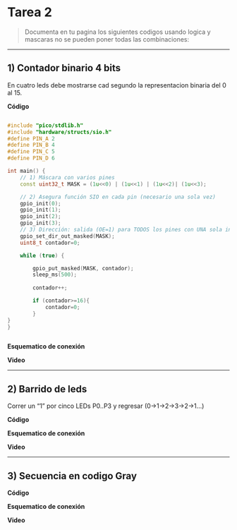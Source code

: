 # Tarea 2

> Documenta en tu pagina los siguientes codigos usando logica y mascaras no se pueden poner todas las combinaciones:

---

## 1) Contador binario 4 bits

En cuatro leds debe mostrarse cad segundo la representacion binaria del 0 al 15.

**Código**

```C++

#include "pico/stdlib.h"
#include "hardware/structs/sio.h"
#define PIN_A 2
#define PIN_B 4
#define PIN_C 5
#define PIN_D 6

int main() {
    // 1) Máscara con varios pines
    const uint32_t MASK = (1u<<0) | (1u<<1) | (1u<<2)| (1u<<3);

    // 2) Asegura función SIO en cada pin (necesario una sola vez)
    gpio_init(0);
    gpio_init(1);
    gpio_init(2);
    gpio_init(3);
    // 3) Dirección: salida (OE=1) para TODOS los pines con UNA sola instrucción
    gpio_set_dir_out_masked(MASK);
    uint8_t contador=0;

    while (true) {

        gpio_put_masked(MASK, contador);
        sleep_ms(500);
        
        contador++;

        if (contador>=16){
            contador=0;
        }
}
}



```
**Esquematico de conexión**


**Video**


---

## 2) Barrido de leds

Correr un “1” por cinco LEDs P0..P3 y regresar (0→1→2→3→2→1…)

**Código**

**Esquematico de conexión**


**Video**

---
## 3) Secuencia en codigo Gray

**Código**


**Esquematico de conexión**


**Video**